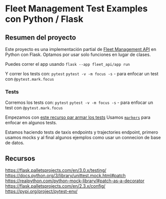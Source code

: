 # Fleet Management Test Examples con Python / Flask


## Resumen del proyecto

Este proyecto es una implementación partial de [Fleet Management API](https://github.com/Laboratoria/curriculum/tree/main/projects/05-fleet-management-api)
en Python con Flask. Optamos por usar solo funciones en lugar de clases.

Puedes correr el app usando
`flask --app fleet_api/app run`

Y correr los tests con:
`pytest`
`pytest -v -m focus -s` - para enfocar un test con `@pytest.mark.focus`

### Tests

Corremos los tests con:
`pytest`
`pytest -v -m focus -s` - para enfocar un test con `@pytest.mark.focus`

Empezamos con [este recurso par armar los tests](https://flask.palletsprojects.com/en/3.0.x/testing/)
Usamos [`markers`](https://docs.pytest.org/en/stable/how-to/mark.html) para enfocar en algunos tests.

Estamos haciendo tests de taxis endpoints y trajectories endpoint,
primero usamos mocks y al final algunos ejemplos como usar un connecion de base de datos.

## Recursos

https://flask.palletsprojects.com/en/3.0.x/testing/
https://docs.python.org/3/library/unittest.mock.html#patch
https://realpython.com/python-mock-library/#patch-as-a-decorator
https://flask.palletsprojects.com/en/2.3.x/config/
https://pypi.org/project/pytest-env/

